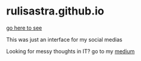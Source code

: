 # rulisastra.github.io
[go here to see](https://rulisastra.github.io/)

This was just an interface for my social medias


Looking for messy thoughts in IT? go to my [medium](https://medium.com/@rulisastra) 